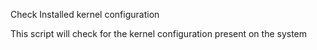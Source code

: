 Check Installed kernel configuration  

This script will check for the kernel configuration present on the system